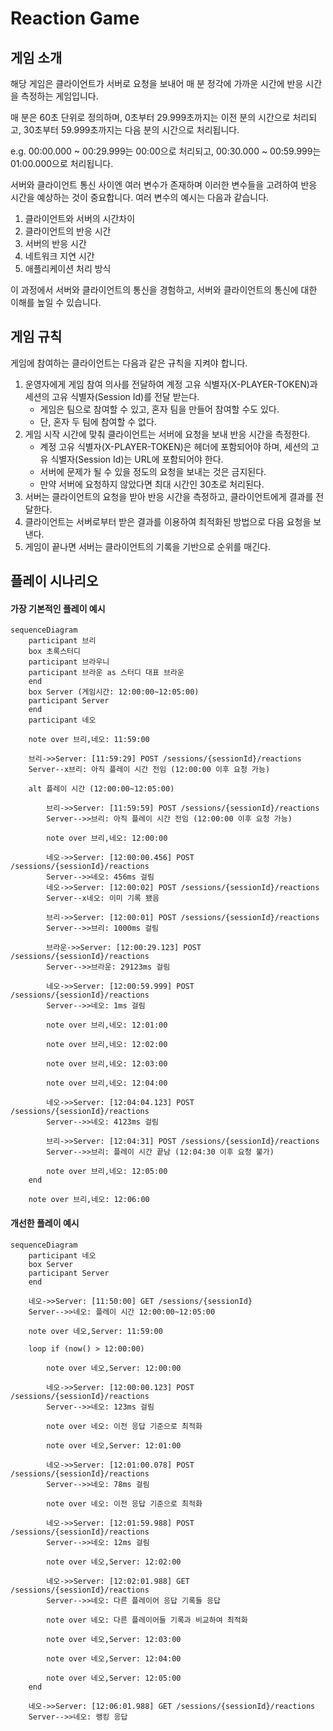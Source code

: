 # Reaction Game

## 게임 소개

해당 게임은 클라이언트가 서버로 요청을 보내어 매 분 정각에 가까운 시간에 반응 시간을 측정하는 게임입니다.

매 분은 60초 단위로 정의하며, 0초부터 29.999초까지는 이전 분의 시간으로 처리되고, 30초부터 59.999초까지는 다음 분의 시간으로 처리됩니다.

e.g. 00:00.000 ~ 00:29.999는 00:00으로 처리되고, 00:30.000 ~ 00:59.999는 01:00.000으로 처리됩니다.

서버와 클라이언트 통신 사이엔 여러 변수가 존재하며 이러한 변수들을 고려하여 반응 시간을 예상하는 것이 중요합니다. 
여러 변수의 예시는 다음과 같습니다.

1. 클라이언트와 서버의 시간차이
2. 클라이언트의 반응 시간
3. 서버의 반응 시간
4. 네트워크 지연 시간
5. 애플리케이션 처리 방식

이 과정에서 서버와 클라이언트의 통신을 경험하고, 서버와 클라이언트의 통신에 대한 이해를 높일 수 있습니다.

## 게임 규칙

게임에 참여하는 클라이언트는 다음과 같은 규칙을 지켜야 합니다.

1. 운영자에게 게임 참여 의사를 전달하여 계정 고유 식별자(X-PLAYER-TOKEN)과 세션의 고유 식별자(Session Id)를 전달 받는다. 
    - 게임은 팀으로 참여할 수 있고, 혼자 팀을 만들어 참여할 수도 있다.
    - 단, 혼자 두 팀에 참여할 수 없다.
2. 게임 시작 시간에 맞춰 클라이언트는 서버에 요청을 보내 반응 시간을 측정한다.
    - 계정 고유 식별자(X-PLAYER-TOKEN)은 헤더에 포함되어야 하며, 세션의 고유 식별자(Session Id)는 URL에 포함되어야 한다. 
    - 서버에 문제가 될 수 있을 정도의 요청을 보내는 것은 금지된다.
    - 만약 서버에 요청하지 않았다면 최대 시간인 30초로 처리된다.
3. 서버는 클라이언트의 요청을 받아 반응 시간을 측정하고, 클라이언트에게 결과를 전달한다.
4. 클라이언트는 서버로부터 받은 결과를 이용하여 최적화된 방법으로 다음 요청을 보낸다.
5. 게임이 끝나면 서버는 클라이언트의 기록을 기반으로 순위를 매긴다.

## 플레이 시나리오

#### 가장 기본적인 플레이 예시

```mermaid
sequenceDiagram
    participant 브리
    box 초록스터디
    participant 브라우니
    participant 브라운 as 스터디 대표 브라운
    end
    box Server (게임시간: 12:00:00~12:05:00)
    participant Server
    end
    participant 네오

    note over 브리,네오: 11:59:00
    
    브리->>Server: [11:59:29] POST /sessions/{sessionId}/reactions
    Server--x브리: 아직 플레이 시간 전임 (12:00:00 이후 요청 가능)

    alt 플레이 시간 (12:00:00~12:05:00)

        브리->>Server: [11:59:59] POST /sessions/{sessionId}/reactions
        Server-->>브리: 아직 플레이 시간 전임 (12:00:00 이후 요청 가능)

        note over 브리,네오: 12:00:00
        
        네오->>Server: [12:00:00.456] POST /sessions/{sessionId}/reactions
        Server-->>네오: 456ms 걸림
        네오->>Server: [12:00:02] POST /sessions/{sessionId}/reactions
        Server--x네오: 이미 기록 됐음

        브리->>Server: [12:00:01] POST /sessions/{sessionId}/reactions
        Server-->>브리: 1000ms 걸림

        브라운->>Server: [12:00:29.123] POST /sessions/{sessionId}/reactions
        Server-->>브라운: 29123ms 걸림

        네오->>Server: [12:00:59.999] POST /sessions/{sessionId}/reactions
        Server-->>네오: 1ms 걸림

        note over 브리,네오: 12:01:00

        note over 브리,네오: 12:02:00

        note over 브리,네오: 12:03:00

        note over 브리,네오: 12:04:00

        네오->>Server: [12:04:04.123] POST /sessions/{sessionId}/reactions
        Server-->>네오: 4123ms 걸림

        브리->>Server: [12:04:31] POST /sessions/{sessionId}/reactions
        Server-->>브리: 플레이 시간 끝남 (12:04:30 이후 요청 불가)

        note over 브리,네오: 12:05:00
    end

    note over 브리,네오: 12:06:00
```

#### 개선한 플레이 예시

```mermaid
sequenceDiagram
    participant 네오
    box Server
    participant Server
    end

    네오->>Server: [11:50:00] GET /sessions/{sessionId}
    Server-->>네오: 플레이 시간 12:00:00~12:05:00

    note over 네오,Server: 11:59:00

    loop if (now() > 12:00:00)

        note over 네오,Server: 12:00:00
        
        네오->>Server: [12:00:00.123] POST /sessions/{sessionId}/reactions
        Server-->>네오: 123ms 걸림

        note over 네오: 이전 응답 기준으로 최적화

        note over 네오,Server: 12:01:00

        네오->>Server: [12:01:00.078] POST /sessions/{sessionId}/reactions
        Server-->>네오: 78ms 걸림

        note over 네오: 이전 응답 기준으로 최적화

        네오->>Server: [12:01:59.988] POST /sessions/{sessionId}/reactions
        Server-->>네오: 12ms 걸림

        note over 네오,Server: 12:02:00

        네오->>Server: [12:02:01.988] GET /sessions/{sessionId}/reactions
        Server-->>네오: 다른 플레이어 응답 기록들 응답

        note over 네오: 다른 플레이어들 기록과 비교하여 최적화

        note over 네오,Server: 12:03:00

        note over 네오,Server: 12:04:00

        note over 네오,Server: 12:05:00
    end
    
    네오->>Server: [12:06:01.988] GET /sessions/{sessionId}/reactions
    Server-->>네오: 랭킹 응답
```
